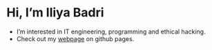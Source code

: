
# Hi, I’m Iliya Badri

- I’m interested in IT engineering, programming and ethical hacking.
- Check out my [webpage](https://iliyabadri.github.io/) on github pages.
